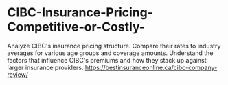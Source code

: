 # CIBC-Insurance-Pricing-Competitive-or-Costly-
Analyze CIBC's insurance pricing structure. Compare their rates to industry averages for various age groups and coverage amounts. Understand the factors that influence CIBC's premiums and how they stack up against larger insurance providers.  https://bestinsuranceonline.ca/cibc-company-review/
